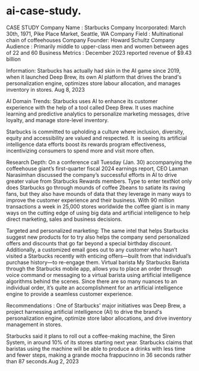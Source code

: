 # ai-case-study.

CASE STUDY
Company Name : Starbucks
Company Incorporated: March 30th, 1971, Pike Place Market, Seattle, WA
 Company Field : Multinational chain of coffeehouses
Company Founder: Howard Schultz
Company Audience : Primarily middle to upper-class men and women between ages of 22 and 60
Business Metrics : December 2023 reported revenue of $9.43 billion

Information:
Starbucks has actually had skin in the AI game since 2019, when it launched Deep Brew, its own AI platform that drives the brand's personalization engine, optimizes store labour allocation, and manages inventory in stores. Aug 8, 2023

AI Domain Trends:
Starbucks uses AI to enhance its customer experience with the help of a tool called Deep Brew. It uses machine learning and predictive analytics to personalize marketing messages, drive loyalty, and manage store-level inventory.

Starbucks is committed to upholding a culture where inclusion, diversity, equity and accessibility are valued and respected.
It  is seeing its artificial intelligence data efforts boost its rewards program effectiveness, incentivizing consumers to spend more and visit more often.

Research Depth:
 On a conference call Tuesday (Jan. 30) accompanying the coffeehouse giant’s first-quarter fiscal 2024 earnings report, CEO Laxman Narasimhan discussed the company’s successful efforts in AI to drive greater value from Starbucks Rewards members.
Type to enter textNot only does Starbucks go through mounds of coffee 2beans to satiate its raving fans, but they also have mounds of data that they leverage in many ways to improve the customer experience and their business. With 90 million transactions a week in 25,000 stores worldwide the coffee giant is in many ways on the cutting edge of using big data and artificial intelligence to help direct marketing, sales and business decisions.

Targeted and personalized marketing:
The same intel that helps Starbucks suggest new products for to try also helps the company send personalized offers and discounts that go far beyond a special birthday discount. Additionally, a customized email goes out to any customer who hasn’t visited a Starbucks recently with enticing offers—built from that individual’s purchase history—to re-engage them.
Virtual barista
My Starbucks Barista through the Starbucks mobile app, allows you to place an order through voice command or messaging to a virtual barista using artificial intelligence algorithms behind the scenes. Since there are so many nuances to an individual order, it’s quite an accomplishment for an artificial intelligence engine to provide a seamless customer experience.


Recommendations :
One of Starbucks' major initiatives was Deep Brew, a project harnessing artificial intelligence (AI) to drive the brand's personalization engine, optimize store labor allocations, and drive inventory management in stores.

Starbucks said it plans to roll out a coffee-making machine, the Siren System, in around 10% of its stores starting next year. Starbucks claims that baristas using the machine will be able to produce a drinks with less time and fewer steps,
making a grande mocha frappucinno in 36 seconds rather than 87 seconds.Aug 2, 2023

